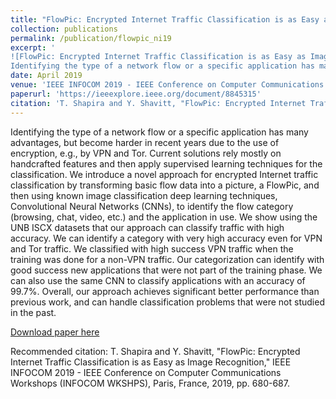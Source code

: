 ```yaml
---
title: "FlowPic: Encrypted Internet Traffic Classification is as Easy as Image Recognition"
collection: publications
permalink: /publication/flowpic_ni19
excerpt: '
![FlowPic: Encrypted Internet Traffic Classification is as Easy as Image Recognition](http://img.youtube.com/vi/sZm7y91v2co/0.jpg)
Identifying the type of a network flow or a specific application has many advantages, but become harder in recent years due to the use of encryption, e.g., by VPN and Tor. Current solutions rely mostly on handcrafted features and then apply supervised learning techniques for the classification. We introduce a novel approach for encrypted Internet traffic classification by transforming basic flow data into a picture, a FlowPic, and then using known image classification deep learning techniques, Convolutional Neural Networks (CNNs), to identify the flow category (browsing, chat, video, etc.) and the application in use. We show using the UNB ISCX datasets that our approach can classify traffic with high accuracy. We can identify a category with very high accuracy even for VPN and Tor traffic. We classified with high success VPN traffic when the training was done for a non-VPN traffic. Our categorization can identify with good success new applications that were not part of the training phase. We can also use the same CNN to classify applications with an accuracy of 99.7%. Overall, our approach achieves significant better performance than previous work, and can handle classification problems that were not studied in the past.'
date: April 2019
venue: 'IEEE INFOCOM 2019 - IEEE Conference on Computer Communications Workshops (INFOCOM WKSHPS)'
paperurl: 'https://ieeexplore.ieee.org/document/8845315'
citation: 'T. Shapira and Y. Shavitt, "FlowPic: Encrypted Internet Traffic Classification is as Easy as Image Recognition," IEEE INFOCOM 2019 - IEEE Conference on Computer Communications Workshops (INFOCOM WKSHPS), Paris, France, 2019, pp. 680-687.'
---
```


Identifying the type of a network flow or a specific application has many advantages, but become harder in recent years due to the use of encryption, e.g., by VPN and Tor. Current solutions rely mostly on handcrafted features and then apply supervised learning techniques for the classification. We introduce a novel approach for encrypted Internet traffic classification by transforming basic flow data into a picture, a FlowPic, and then using known image classification deep learning techniques, Convolutional Neural Networks (CNNs), to identify the flow category (browsing, chat, video, etc.) and the application in use. We show using the UNB ISCX datasets that our approach can classify traffic with high accuracy. We can identify a category with very high accuracy even for VPN and Tor traffic. We classified with high success VPN traffic when the training was done for a non-VPN traffic. Our categorization can identify with good success new applications that were not part of the training phase. We can also use the same CNN to classify applications with an accuracy of 99.7%. Overall, our approach achieves significant better performance than previous work, and can handle classification problems that were not studied in the past.

[Download paper here](https://ieeexplore.ieee.org/document/8845315)

Recommended citation: T. Shapira and Y. Shavitt, "FlowPic: Encrypted Internet Traffic Classification is as Easy as Image Recognition," IEEE INFOCOM 2019 - IEEE Conference on Computer Communications Workshops (INFOCOM WKSHPS), Paris, France, 2019, pp. 680-687.
